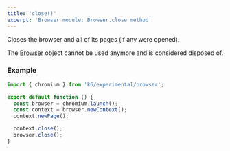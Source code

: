 ```yaml
---
title: 'close()'
excerpt: 'Browser module: Browser.close method'
---
```


Closes the browser and all of its pages (if any were opened).

The [Browser](/javascript-api/xk6-browser/api/browser/) object cannot be used anymore and is considered disposed of.


### Example

<CodeGroup labels={[]}>

```javascript
import { chromium } from 'k6/experimental/browser';

export default function () {
  const browser = chromium.launch();
  const context = browser.newContext();
  context.newPage();

  context.close();
  browser.close();
}
```

</CodeGroup>